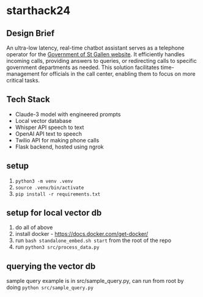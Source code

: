# starthack24
## Design Brief
An ultra-low latency, real-time chatbot assistant serves as a telephone operator for the [Government of St Gallen website](www.sg.ch). It efficiently handles incoming calls, providing answers to queries, or redirecting calls to specific government departments as needed. This solution facilitates time-management for officials in the call center, enabling them to focus on more critical tasks.

## Tech Stack
- Claude-3 model with engineered prompts
- Local vector database
- Whisper API speech to text
- OpenAI API text to speech
- Twilio API for making phone calls
- Flask backend, hosted using ngrok
  
## setup

1. `python3 -m venv .venv`
2. `source .venv/bin/activate`
3. `pip install -r requirements.txt`

## setup for local vector db

1. do all of above
2. install docker - <https://docs.docker.com/get-docker/>
3. run `bash standalone_embed.sh start` from the root of the repo
4. run `python3 src/process_data.py`

## querying the vector db

sample query example is in src/sample_query.py, can run from root by doing `python src/sample_query.py`
